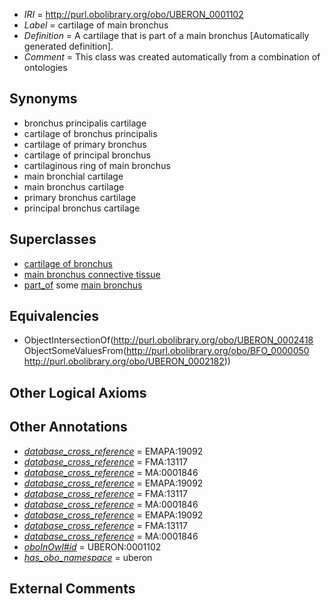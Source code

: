  * *IRI* = http://purl.obolibrary.org/obo/UBERON_0001102
 * *Label* = cartilage of main bronchus
 * *Definition* = A cartilage that is part of a main bronchus [Automatically generated definition].
 * *Comment* = This class was created automatically from a combination of ontologies

## Synonyms

 * bronchus principalis cartilage
 * cartilage of bronchus principalis
 * cartilage of primary bronchus
 * cartilage of principal bronchus
 * cartilaginous ring of main bronchus
 * main bronchial cartilage
 * main bronchus cartilage
 * primary bronchus cartilage
 * principal bronchus cartilage

## Superclasses

 * [cartilage of bronchus](../../UBERON/56/UBERON_0001956.md)
 * [main bronchus connective tissue](../../UBERON/90/UBERON_0003590.md)
 * [part_of](../../BFO/50/BFO_0000050.md) some [main bronchus](../../UBERON/82/UBERON_0002182.md)

## Equivalencies

 * ObjectIntersectionOf(<http://purl.obolibrary.org/obo/UBERON_0002418> ObjectSomeValuesFrom(<http://purl.obolibrary.org/obo/BFO_0000050> <http://purl.obolibrary.org/obo/UBERON_0002182>))

## Other Logical Axioms


## Other Annotations

 * *[database_cross_reference](../../ef/oboInOwl#hasDbXref.md)* = EMAPA:19092
 * *[database_cross_reference](../../ef/oboInOwl#hasDbXref.md)* = FMA:13117
 * *[database_cross_reference](../../ef/oboInOwl#hasDbXref.md)* = MA:0001846
 * *[database_cross_reference](../../ef/oboInOwl#hasDbXref.md)* = EMAPA:19092
 * *[database_cross_reference](../../ef/oboInOwl#hasDbXref.md)* = FMA:13117
 * *[database_cross_reference](../../ef/oboInOwl#hasDbXref.md)* = MA:0001846
 * *[database_cross_reference](../../ef/oboInOwl#hasDbXref.md)* = EMAPA:19092
 * *[database_cross_reference](../../ef/oboInOwl#hasDbXref.md)* = FMA:13117
 * *[database_cross_reference](../../ef/oboInOwl#hasDbXref.md)* = MA:0001846
 * *[oboInOwl#id](../../id/oboInOwl#id.md)* = UBERON:0001102
 * *[has_obo_namespace](../../ce/oboInOwl#hasOBONamespace.md)* = uberon

## External Comments

